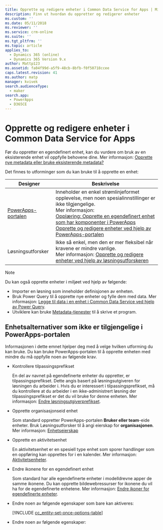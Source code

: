 ```yaml
---
title: Opprette og redigere enheter i Common Data Service for Apps | MicrosoftDocs
description: Finn ut hvordan du oppretter og redigerer enheter
ms.custom: ''
ms.date: 05/11/2018
ms.reviewer: ''
ms.service: crm-online
ms.suite: ''
ms.tgt_pltfrm: ''
ms.topic: article
applies_to:
  - Dynamics 365 (online)
  - Dynamics 365 Version 9.x
author: Mattp123
ms.assetid: fa04f99d-a5f9-48cb-8bfb-f0f50718ccee
caps.latest.revision: 41
ms.author: matp
manager: kvivek
search.audienceType:
  - maker
search.app:
  - PowerApps
  - D365CE
---
```

# <a name="create-and-edit-entities-in-common-data-service-for-apps"></a>Opprette og redigere enheter i Common Data Service for Apps

Før du oppretter en egendefinert enhet, kan du vurdere om bruk av en eksisterende enhet vil oppfylle behovene dine. Mer informasjon: [Opprette nye metadata eller bruke eksisterende metadata?](create-edit-metadata.md#create-new-metadata-or-use-existing-metadata)

Det finnes to utforminger som du kan bruke til å opprette en enhet:

|Designer| Beskrivelse|
|--|--|
|[PowerApps-portalen](https://web.powerapps.com/?utm_source=padocs&utm_medium=linkinadoc&utm_campaign=referralsfromdoc)|Inneholder en enkel strømlinjeformet opplevelse, men noen spesialinnstillinger er ikke tilgjengelige.<br />Mer informasjon: <br />[Opplæring: Opprette en egendefinert enhet som har komponenter i PowerApps](/powerapps/maker/common-data-service/create-custom-entity)<br />[Opprette og redigere enheter ved hjelp av PowerApps-portalen](create-edit-entities-portal.md)|
|Løsningsutforsker|Ikke så enkel, men den er mer fleksibel når kravene er mindre vanlige. <br />Mer informasjon: [Opprette og redigere enheter ved hjelp av løsningsutforskeren](create-edit-entities-solution-explorer.md)|

> [!NOTE]
> Du kan også opprette enheter i miljøet ved hjelp av følgende:
> - Importer en løsning som inneholder definisjonen av enheten.
> - Bruk Power Query til å opprette nye enheter og fylle dem med data. Mer informasjon: [Legge til data i en enhet i Common Data Service ved hjelp av Power Query](/powerapps/maker/common-data-service/data-platform-cds-newentity-pq).
> - Utviklere kan bruke [Metadata-tjenester](/powerapps/developer/common-data-service/use-web-services#metadata-services) til å skrive et program.


## <a name="entity-options-not-available-in-the-powerapps-portal"></a>Enhetsalternativer som ikke er tilgjengelige i PowerApps-portalen

Informasjonen i dette emnet hjelper deg med å velge hvilken utforming du kan bruke. Du kan bruke PowerApps-portalen til å opprette enheten med mindre du må oppfylle noen av følgende krav.

- Kontrollere tilpassingsprefikset

  En del av navnet på egendefinerte enheter du oppretter, er tilpassingsprefikset. Dette angis basert på løsningsutgiveren for løsningen du arbeider i. Hvis du er interessert i tilpassingsprefikset, må du kontrollere at du arbeider i en ikke-administrert løsning der tilpassingsprefikset er det du vil bruke for denne enheten. Mer informasjon: [Endre løsningsutgiverprefikset](change-solution-publisher-prefix.md).

- Opprette organisasjonseid enhet

  Som standard oppretter PowerApps-portalen **Bruker eller team**-eide enheter. Bruk Løsningsutforsker til å angi eierskap for **organisasjonen**. Mer informasjon: [Enhetseierskap](types-of-entities.md#entity-ownership)

- Opprette en aktivitetsenhet

  En aktivitetsenhet er en spesiell type enhet som sporer handlinger som en oppføring kan opprettes for i en kalender. Mer informasjon: [Aktivitetsenheter](types-of-entities.md#activity-entities).

- Endre ikonene for en egendefinert enhet

  Som standard har alle egendefinerte enheter i modelldrevne apper de samme ikonene. Du kan opprette bildewebressurser for ikonene du vil ha for de egendefinerte enhetene. Mer informasjon: [Endre ikoner for egendefinerte enheter](../model-driven-apps/change-custom-entity-icons.md). 

- Endre noen av følgende egenskaper som bare kan aktiveres:

  [!INCLUDE [cc_entity-set-once-options-table](../../includes/cc_entity-set-once-options-table.md)]

- Endre noen av følgende egenskaper:

  <!-- Based on ../../includes/cc_entity-changeable-options-table.md 
Removed these:

  /|**Description**/|Provide a meaningful description of the purpose of the entity./|

  /|**Primary Image**/|System entities that support images will already have an **Image** field. You can choose whether to display data in this field as the image for the record by setting this field to **[None]** or **Default Image**.<br /><br /> For custom entities you must first create an image field. Each entity can have only one image field. After you create one, you can change this setting to set the primary image. More information: [Image fields](../maker/common-data-service/types-of-fields.md#image-fields) /|-->

  |Alternativ   |Beskrivelse  |
  |---------|---------|
  |**Tilgangsteam**|Du kan opprette teammaler for denne enheten. |
  |**Tillat hurtigoppretting**|Når du har opprettet og publisert et **Hurtigopprettingsskjema** for enheten, har personer muligheten til å opprette en ny post ved å bruke **Opprett**-knappen i navigasjonsruten. Mer informasjon: [Opprette og utforme skjemaer](../model-driven-apps/create-design-forms.md)<br /><br /> Når dette er aktivert for en egendefinert aktivitetsenhet, vil den egendefinerte aktiviteten være synlig i gruppen med aktivitetsentiteter når brukere bruker **Opprett**-knappen i navigasjonsruten. Siden aktiviteter ikke støtter hurtigopprettingsskjemaer, brukes imidlertid hovedskjemaet når du klikker ikonet for den egendefinerte enheten.|
  |**Områder som viser denne enheten**|I webprogrammet kan du velge ett av de tilgjengelige områdekartområdene for å vise denne enheten. Dette gjelder ikke for modelldrevne apper.|
  |**Sporing av endringer**|Når sporing av endringer er aktivert for organisasjonen, gjør dette at endringer i enhetsoppføringer kan registreres over tid. Når du aktiverer sporing av endringer for en enhet, blir sporing av endringer også aktivert for feltene. Du kan merke av eller fjerne merket for feltene du vil aktivere sporing av endringer for.|
  |**Endringssporing**|Aktiverer datasynkronisering på en god måte ved å registrere hvilke data som er endret etter at dataene opprinnelig ble hentet ut eller ble synkronisert sist.  |
  |**Farge**|Angi en farge som skal brukes for enheten i modelldrevne apper.|
  |**Dokumentbehandling**|Etter at andre oppgaver er utført for å aktivere dokumentbehandling for organisasjonen, vil aktivering av denne funksjonen gjøre det mulig for denne enheten å delta i integrasjon med SharePoint. |
  |**Duplikatregistrering**|Hvis duplikatregistrering er aktivert for organisasjonen, vil aktivering av dette la deg opprette regler for duplikatregistrering for denne enheten.|
  |**Aktiver for mobil**|Gjør denne enheten tilgjengelig for Dynamics 365 for telefoner og nettbrett-apper. Du har også muligheten til å gjøre denne enheten **skrivebeskyttet i mobil**.<br /><br /> Hvis skjemaene for en enhet krever en filtype som ikke støttes i Dynamics 365 for phones- og tablets-apper, bruker du denne innstillingen til å sikre at mobilappbrukere ikke kan redigere dataene for disse enhetene.|
  |**Aktiver for Mobile Express**|Gjør denne enheten tilgjengelig for Dynamics 365 for phones-appen.|
  |**Utskriftsfletting**|Brukere kan bruke denne enheten med utskriftsfletting.|
  |**Frakoblet funksjon for Dynamics 365 for Outlook**|Om dataene i denne enheten skal være tilgjengelige når Dynamics 365 for Outlook-programmet ikke er koblet til nettverket.|
  |**Leserute i Dynamics 365 for Outlook**|Om enheten skal vises i leseruten for Dynamics 365 for Outlook-appen.|
  |**Bruk tilpasset Hjelp**|Når det er aktivert, kan du angi en hjelpe-URL-adresse for å kontrollere hvilken side brukerne ser når de klikker på Hjelp-knappen i programmet. Bruk dette til å gi veiledning spesifikk for dine firmaprosesser for enheten.|


### <a name="see-also"></a>Se også

[Opprette og redigere enheter ved hjelp av løsningsutforskeren](create-edit-entities-solution-explorer.md)<br />
[Opplæring: Opprette en egendefinert enhet som har komponenter i PowerApps](/powerapps/maker/common-data-service/create-custom-entity)<br />
[Redigere en enhet](edit-entities.md)<br />
[Dokumentasjon for utviklere: Opprette en egendefinert enhet](/dynamics365/customer-engagement/developer/org-service/create-custom-entity)
